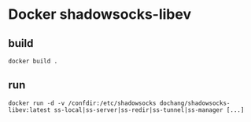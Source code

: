 Docker shadowsocks-libev
========================

build
-----

    docker build .

run
---

    docker run -d -v /confdir:/etc/shadowsocks dochang/shadowsocks-libev:latest ss-local|ss-server|ss-redir|ss-tunnel|ss-manager [...]

